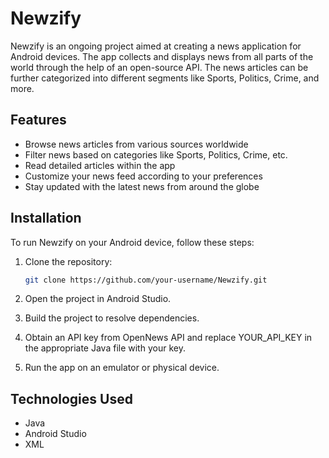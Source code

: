 # Newzify

Newzify is an ongoing project aimed at creating a news application for Android devices. The app collects and displays news from all parts of the world through the help of an open-source API. The news articles can be further categorized into different segments like Sports, Politics, Crime, and more.

## Features

- Browse news articles from various sources worldwide
- Filter news based on categories like Sports, Politics, Crime, etc.
- Read detailed articles within the app
- Customize your news feed according to your preferences
- Stay updated with the latest news from around the globe

## Installation

To run Newzify on your Android device, follow these steps:

1. Clone the repository:

   ```bash
   git clone https://github.com/your-username/Newzify.git
2. Open the project in Android Studio.

3. Build the project to resolve dependencies.

4. Obtain an API key from OpenNews API and replace YOUR_API_KEY in the appropriate Java file with your key.

5. Run the app on an emulator or physical device.

## Technologies Used
- Java
- Android Studio
- XML
